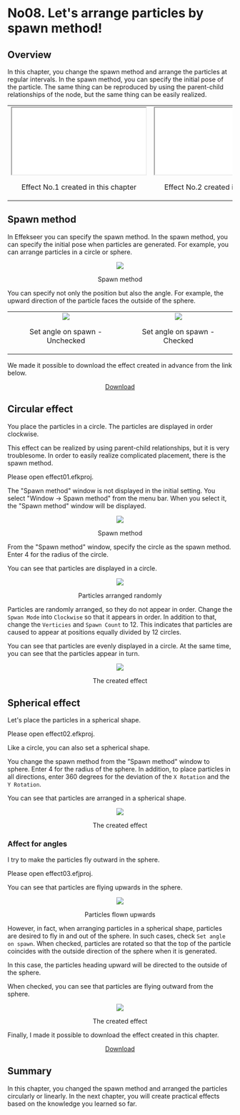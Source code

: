 ﻿# No08. Let's arrange particles by spawn method!

<div class="main">

## Overview

In this chapter, you change the spawn method and arrange the particles at regular intervals.
In the spawn method, you can specify the initial pose of the particle.
The same thing can be reproduced by using the parent-child relationships of the node, but the same thing can be easily realized.

<div align="center">
<table>
<tr>

<td>
<div align="center">
<iframe src='../../Sample/viewer.html#08_02_Sample/effect1.efk'></iframe>
<p>Effect No.1 created in this chapter</p>
</div>
</td>

<td>
<div align="center">
<iframe src='../../Sample/viewer.html#08_02_Sample/effect2.efk'></iframe>
<p>Effect No.2 created in this chapter</p>
</div>
</td>

<td>
<div align="center">
<iframe src='../../Sample/viewer.html#08_02_Sample/effect3.efk'></iframe>
<p>Effect No.3 created in this chapter</p>
</div>
</td>

</tr>
</table>
</div>

## Spawn method

In Effekseer you can specify the spawn method.
In the spawn method, you can specify the initial pose when particles are generated.
For example, you can arrange particles in a circle or sphere.

<div align="center">
<img src="../../img/Tutorial/08_spawn_method.png">
<p>Spawn method</p>
</div>

You can specify not only the position but also the angle.
For example, the upward direction of the particle faces the outside of the sphere.

<div align="center">
<table>
<tr>

<td>
<div align="center">
<img src="../../img/Tutorial/08_affect_no_angle.png">
<p>Set angle on spawn - Unchecked</p>
</div>
</td>

<td>
<div align="center">
<img src="../../img/Tutorial/08_affect_angle.png">
<p>Set angle on spawn - Checked</p>
</div>
</td>

</tr>
</table>
</div>

<p>We made it possible to download the effect created in advance from the link below.</p>
<div align="center">
<p><a href = "../../Sample/08_01_Sample.zip">Download</a></p>
</div>

## Circular effect

You place the particles in a circle.
The particles are displayed in order clockwise.

This effect can be realized by using parent-child relationships, but it is very troublesome.
In order to easily realize complicated placement, there is the spawn method.

Please open effect01.efkproj.

The "Spawn method" window is not displayed in the initial setting.
You select "Window -> Spawn method" from the menu bar.
When you select it, the "Spawn method" window will be displayed.

<div align="center">
<img src="../../img/Tutorial/08_spawn_en.png">
<p>Spawn method</p>
</div>

From the "Spawn method" window, specify the circle as the spawn method.
Enter 4 for the radius of the circle.

You can see that particles are displayed in a circle.


<div align="center">
<img src="../../img/Tutorial/08_effect1_random.gif">
<p>Particles arranged randomly</p>
</div>

Particles are randomly arranged, so they do not appear in order.
Change the ```Spwan Mode``` into ```Clockwise``` so that it appears in order.
In addition to that, change the ```Verticies``` and ```Spawn Count``` to 12.
This indicates that particles are caused to appear at positions equally divided by 12 circles.

You can see that particles are evenly displayed in a circle.
At the same time, you can see that the particles appear in turn.

<div align="center">
<img src="../../img/Tutorial/08_effect1.gif">
<p>The created effect</p>
</div>

## Spherical effect

Let's place the particles in a spherical shape.

Please open effect02.efkproj.

Like a circle, you can also set a spherical shape.

You change the spawn method from the ”Spawn method" window to sphere.
Enter 4 for the radius of the sphere.
In addition, to place particles in all directions, enter 360 degrees for the deviation of the ```X Rotation``` and the ```Y Rotation```.

You can see that particles are arranged in a spherical shape.

<div align="center">
<img src="../../img/Tutorial/08_effect2.gif">
<p>The created effect</p>
</div>

### Affect for angles

I try to make the particles fly outward in the sphere.

Please open effect03.efjproj.

You can see that particles are flying upwards in the sphere.

<div align="center">
<img src="../../img/Tutorial/08_effect3_start.gif">
<p>Particles flown upwards</p>
</div>

However, in fact, when arranging particles in a spherical shape, particles are desired to fly in and out of the sphere.
In such cases, check ```Set angle on spawn```.
When checked, particles are rotated so that the top of the particle coincides with the outside direction of the sphere when it is generated.

In this case, the particles heading upward will be directed to the outside of the sphere.

When checked, you can see that particles are flying outward from the sphere.


<div align="center">
<img src="../../img/Tutorial/08_effect3.gif">
<p>The created effect</p>
</div>

Finally, I made it possible to download the effect created in this chapter.

<div align="center">
<a href = "../../Sample/08_02_Sample.zip">Download</a>
</div>

## Summary

In this chapter, you changed the spawn method and arranged the particles circularly or linearly.
In the next chapter, you will create practical effects based on the knowledge you learned so far.

</div>